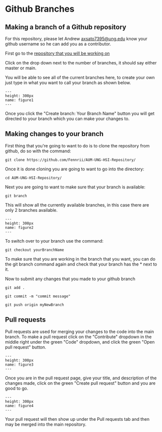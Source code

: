 # Github Branches

## Making a branch of a Github repository
For this repository, please let Andrew axsato7395@ung.edu know your github username so he can add you as a contributor.

First go to the [repository that you will be working on](https://github.com/Fennrii/AUM-UNG-HSI-Repository)

Click on the drop down next to the number of branches, it should say either master or main.

You will be able to see all of the current branches here, to create your own just type in what you want to call your branch as shown below.
```{figure} /images/BranchFigure1.png
---
height: 300px
name: figure1
---

```

Once you click the "Create branch: Your Branch Name" button you will get directed to your branch which you can make your changes to.

## Making changes to your branch

First thing that you're going to want to do is to clone the repository from github, do so with the command:
```
git clone https://github.com/Fennrii/AUM-UNG-HSI-Repository/
```

Once it is done cloning you are going to want to go into the directory:
```
cd AUM-UNG-HSI-Repository/
```

Next you are going to want to make sure that your branch is available:
```
git branch
```

This will show all the currently available branches, in this case there are only 2 branches available.
```{figure} /images/BranchFigure2.png
---
height: 300px
name: figure2
---

```

To switch over to your branch use the command:
```
git checkout yourBranchName
```

To make sure that you are working in the branch that you want, you can do the git branch command again and check that your branch has the * next to it.

Now to submit any changes that you made to your github branch
```
git add .
```
```
git commit -m "commit message"
```
```
git push origin myNewBranch
```

## Pull requests

Pull requests are used for merging your changes to the code into the main branch.
To make a pull request click on the "Contribute" dropdown in the middle right under the green "Code" dropdown, and click the green "Open pull request" button.
```{figure} /images/BranchFigure3.png
---
height: 300px
name: figure3
---

```

Once you are in the pull request page, give your title, and description of the changes made, click on the green "Create pull request" button and you are good to go.
```{figure} /images/BranchFigure4.png
---
height: 300px
name: figure4
---

```

Your pull request will then show up under the Pull requests tab and then may be merged into the main repository.
